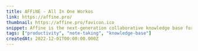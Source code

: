 ```yaml
---
title: AFFiNE - All In One Workos
link: https://affine.pro/
thumbnail: https://affine.pro/favicon.ico
snippet: Affine is the next-generation collaborative knowledge base for professionals.
tags: ["productivity", "note-taking", "knowledge-base"]
createdAt: 2022-12-01T00:00:00.000Z
---
```

